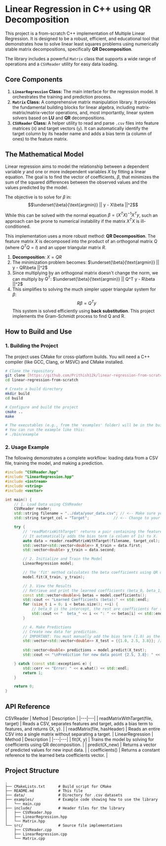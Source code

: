 # Linear Regression in C++ using QR Decomposition

This project is a from-scratch C++ implementation of Multiple Linear Regression. It is designed to be a robust, efficient, and educational tool that demonstrates how to solve linear least squares problems using numerically stable matrix decompositions, specifically **QR Decomposition**.

The library includes a powerful `Matrix` class that supports a wide range of operations and a `CSVReader` utility for easy data loading.

## Core Components

1.  **`LinearRegression` Class:** The main interface for the regression model. It orchestrates the training and prediction process.
2.  **`Matrix` Class:** A comprehensive matrix manipulation library. It provides the fundamental building blocks for linear algebra, including matrix-matrix/matrix-vector operations, and, most importantly, linear system solvers based on **LU** and **QR** decompositions.
3.  **`CSVReader` Class:** A helper utility to read and parse `.csv` files into feature matrices (`X`) and target vectors (`y`). It can automatically identify the target column by its header name and adds a bias term (a column of ones) to the feature matrix.

## The Mathematical Model

Linear regression aims to model the relationship between a dependent variable $y$ and one or more independent variables $X$ by fitting a linear equation. The goal is to find the vector of coefficients, $\beta$, that minimizes the sum of the squared differences between the observed values and the values predicted by the model.

The objective is to solve for $\beta$ in:
$$\underset{\beta}{\text{argmin}} || y - X\beta ||^2$$

While this can be solved with the normal equation $\beta = (X^T X)^{-1} X^T y$, such an approach can be prone to numerical instability if the matrix $X^T X$ is ill-conditioned.

This implementation uses a more robust method: **QR Decomposition**. The feature matrix $X$ is decomposed into the product of an orthogonal matrix $Q$ (where $Q^T Q = I$) and an upper triangular matrix $R$.

1.  **Decomposition**: $X = QR$
2.  The minimization problem becomes: $\underset{\beta}{\text{argmin}} || y - QR\beta ||^2$
3.  Since multiplying by an orthogonal matrix doesn't change the norm, we can multiply by $Q^T$: $\underset{\beta}{\text{argmin}} || Q^T y - R\beta ||^2$
4.  This simplifies to solving the much simpler upper triangular system for $\beta$:
    $$R\beta = Q^T y$$
This system is solved efficiently using **back substitution**. This project implements the Gram-Schmidt process to find Q and R.

## How to Build and Use

### 1. Building the Project

The project uses CMake for cross-platform builds. You will need a C++ compiler (like GCC, Clang, or MSVC) and CMake installed.

```bash
# Clone the repository
git clone [https://github.com/Prithish12k/linear-regression-from-scratch.git](https://github.com/Prithish12k/linear-regression-from-scratch.git)
cd linear-regression-from-scratch

# Create a build directory
mkdir build
cd build

# Configure and build the project
cmake ..
make

# The executables (e.g., from the 'examples' folder) will be in the build/bin directory
# You can run the example like this:
# ./bin/example
```

### 2. Usage Example

The following demonstrates a complete workflow: loading data from a CSV file, training the model, and making a prediction.

```cpp
#include "CSVReader.hpp"
#include "LinearRegression.hpp"
#include <iostream>
#include <string>
#include <vector>

int main() {
    // 1. Load Data using CSVReader
    CSVReader reader;
    std::string filename = "../data/your_data.csv"; // <-- Make sure you have a CSV file here
    std::string target_col = "Target";           // <-- Change to your target column name

    try {
        // 'readMatrixWithTarget' returns a pair containing the feature matrix X and target vector y.
        // It automatically adds the bias term (a column of 1s) to X.
        auto data = reader.readMatrixWithTarget(filename, target_col);
        std::vector<std::vector<double>> X_train = data.first;
        std::vector<double> y_train = data.second;

        // 2. Initialize and Train the Model
        LinearRegression model;

        // The 'fit' method calculates the beta coefficients using QR decomposition.
        model.fit(X_train, y_train);

        // 3. View the Results
        // Retrieve and print the learned coefficients (beta_0, beta_1, ...)
        const std::vector<double>& betas = model.coefficients();
        std::cout << "Learned Coefficients (beta):" << std::endl;
        for (size_t i = 0; i < betas.size(); ++i) {
            // beta_0 is the intercept, the rest are coefficients for the features
            std::cout << "  beta_" << i << ": " << betas[i] << std::endl;
        }

        // 4. Make Predictions
        // Create new data for prediction.
        // IMPORTANT: You must manually add the bias term (1.0) as the first element.
        std::vector<std::vector<double>> X_test = {{1.0, 2.5, 3.8}}; // {bias, feature1, feature2}
        
        std::vector<double> predictions = model.predict(X_test);
        std::cout << "\nPrediction for new data point {2.5, 3.8}: " << predictions[0] << std::endl;

    } catch (const std::exception& e) {
        std::cerr << "Error: " << e.what() << std::endl;
        return 1;
    }

    return 0;
}
```

## API Reference

CSVReader
| Method | Description |
|---|---|
| readMatrixWithTarget(file, target) | Reads a CSV, separates features and target, adds a bias term to features, and returns {X, y}. |
| readMatrix(file, hasHeader) | Reads an entire CSV into a single matrix without separating a target. |
LinearRegression
| Method | Description |
|---|---|
| fit(X, y) | Trains the model by solving for coefficients using QR decomposition. |
| predict(X_new) | Returns a vector of predicted values for new input data. |
| coefficients() | Returns a constant reference to the learned beta coefficients vector. |

## Project Structure
```
.
├── CMakeLists.txt      # Build script for CMake
├── README.md           # This file
├── data/               # Directory for .csv datasets
├── examples/           # Example code showing how to use the library
│   └── main.cpp
├── include/            # Header files for the library
│   ├── CSVReader.hpp
│   ├── LinearRegression.hpp
│   └── Matrix.hpp
└── src/                # Source file implementations
    ├── CSVReader.cpp
    ├── LinearRegression.cpp
    └── Matrix.cpp
```
